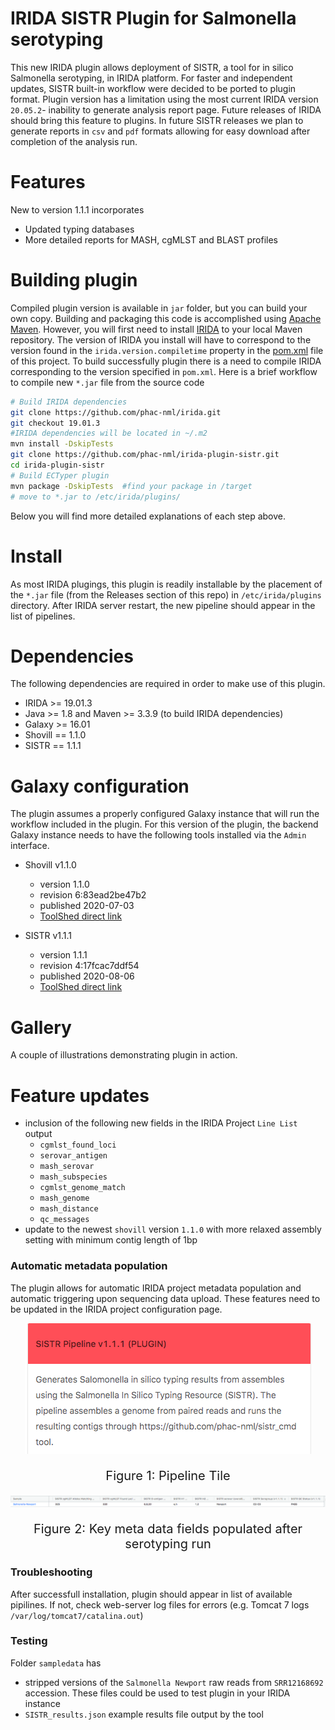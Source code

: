 # IRIDA SISTR Plugin for Salmonella serotyping
This new IRIDA plugin allows deployment of SISTR, a tool for in silico Salmonella serotyping, in IRIDA platform. For faster and independent updates, SISTR built-in workflow were decided to be ported to plugin format. Plugin version has a limitation using the most current IRIDA version `20.05.2`- inability to generate analysis report page. Future releases of IRIDA should bring this feature to plugins. In future SISTR releases we plan to generate reports in `csv` and `pdf` formats allowing for easy download after completion of the analysis run.



# Features
New to version 1.1.1 incorporates

* Updated typing databases
* More detailed reports for MASH, cgMLST and BLAST profiles

# Building plugin
Compiled plugin version is available in `jar` folder, but you can build your own copy. Building and packaging this code is accomplished using [Apache Maven](http://maven.apache.org/download.cgi). However, you will first need to install [IRIDA](https://github.com/phac-nml/irida) to your local Maven repository. The version of IRIDA you install will have to correspond to the version found in the `irida.version.compiletime` property in the [pom.xml](https://github.com/phac-nml/irida-plugin-ectyper/blob/master/pom.xml) file of this project. To build successfully plugin there is a need to compile IRIDA corresponding to the version specified in `pom.xml`. 
Here is a brief workflow to compile new `*.jar` file from the source code 

```bash
# Build IRIDA dependencies
git clone https://github.com/phac-nml/irida.git
git checkout 19.01.3
#IRIDA dependencies will be located in ~/.m2
mvn install -DskipTests 
git clone https://github.com/phac-nml/irida-plugin-sistr.git
cd irida-plugin-sistr
# Build ECTyper plugin
mvn package -DskipTests  #find your package in /target
# move to *.jar to /etc/irida/plugins/
```
Below you will find more detailed explanations of each step above.

# Install
As most IRIDA plugings, this plugin is readily installable by the placement of the `*.jar` file (from the Releases section of this repo) in `/etc/irida/plugins` directory. After IRIDA server restart, the new pipeline should appear in the list of pipelines. 


# Dependencies

The following dependencies are required in order to make use of this plugin.

* IRIDA >= 19.01.3
* Java >= 1.8 and Maven >= 3.3.9 (to build IRIDA dependencies)
* Galaxy >= 16.01
* Shovill == 1.1.0
* SISTR == 1.1.1

# Galaxy configuration
The plugin assumes a properly configured Galaxy instance that will run the workflow included in the plugin.
For this version of the plugin, the backend Galaxy instance needs to have the following tools installed via the `Admin` interface.

* Shovill v1.1.0
	* version 1.1.0
  	* revision 6:83ead2be47b2
  	* published 2020-07-03
  	* [ToolShed direct link](https://toolshed.g2.bx.psu.edu/repos/iuc/shovill/shovill/1.1.0+galaxy0)

  
* SISTR v1.1.1
	* version 1.1.1
	* revision 4:17fcac7ddf54
	* published 2020-08-06
	* [ToolShed direct link](https://toolshed.g2.bx.psu.edu/view/nml/sistr_cmd/17fcac7ddf54)

# Gallery
A couple of illustrations demonstrating plugin in action.

# Feature updates
* inclusion of the following new fields in the IRIDA Project `Line List` output
	* `cgmlst_found_loci`
	* `serovar_antigen`
	* `mash_serovar`
	* `mash_subspecies`
	* `cgmlst_genome_match`
	* `mash_genome`
	* `mash_distance`
	* `qc_messages`
* update to the newest `shovill` version `1.1.0` with more relaxed assembly setting with minimum contig length of 1bp


### Automatic metadata population
The plugin allows for automatic IRIDA project metadata population and automatic triggering upon sequencing data upload. These features need to be updated in the IRIDA project configuration page.

<p align="center">
  <img src="./pics/PipelineTile.png">
</p>
<p align="center" style="font-style:bold;font-size: 20px">Figure 1: Pipeline Tile</p>

<p align="center">
  <img src="./pics/LineListMeta.png">
</p>
<p align="center" style="font-style:bold;font-size: 20px">Figure 2: Key meta data fields populated after serotyping run</p>
<p align="center"></p>


### Troubleshooting
After successfull installation, plugin should appear in list of available pipilines. If not, check web-server log files for errors (e.g. Tomcat 7 logs `/var/log/tomcat7/catalina.out`)


### Testing
Folder `sampledata` has
* stripped versions of the `Salmonella Newport` raw reads from `SRR12168692` accession. These files could be used to test plugin in your IRIDA instance
* `SISTR_results.json` example results file output by the tool 





